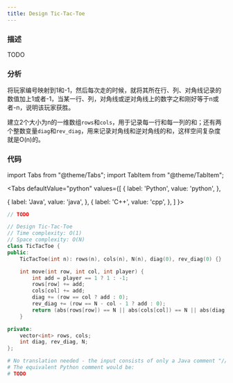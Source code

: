 ```yaml
---
title: Design Tic-Tac-Toe
---
```


### 描述

TODO

### 分析

将玩家编号映射到1和-1，然后每次走的时候，就将其所在行、列、对角线记录的数值加上1或者-1，当某一行、列，对角线或逆对角线上的数字之和刚好等于n或者-n，说明该玩家获胜。

建立2个大小为n的一维数组`rows`和`cols`，用于记录每一行和每一列的和；还有两个整数变量`diag`和`rev_diag`，用来记录对角线和逆对角线的和，这样空间复杂度就是O(n)的。

### 代码

import Tabs from "@theme/Tabs";
import TabItem from "@theme/TabItem";

<Tabs
defaultValue="python"
values={[
{ label: 'Python', value: 'python', },

{ label: 'Java', value: 'java', },
{ label: 'C++', value: 'cpp', },
]
}>
<TabItem value="java">

```java
// TODO
```

</TabItem>
<TabItem value="cpp">

```cpp
// Design Tic-Tac-Toe
// Time complexity: O(1)
// Space complexity: O(N)
class TicTacToe {
public:
    TicTacToe(int n): rows(n), cols(n), N(n), diag(0), rev_diag(0) {}

    int move(int row, int col, int player) {
        int add = player == 1 ? 1 : -1;
        rows[row] += add; 
        cols[col] += add;
        diag += (row == col ? add : 0);
        rev_diag += (row == N - col - 1 ? add : 0);
        return (abs(rows[row]) == N || abs(cols[col]) == N || abs(diag) == N || abs(rev_diag) == N) ? player : 0;
    }

private:
    vector<int> rows, cols;
    int diag, rev_diag, N;
};
```

</TabItem>

<TabItem value="python">

```python
# No translation needed - the input consists of only a Java comment "// TODO"
# The equivalent Python comment would be:
# TODO
```

</TabItem>
</Tabs>
